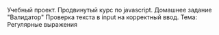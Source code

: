 Учебный проект.
Продвинутый курс по javascript.
Домашнее задание "Валидатор"
Проверка текста в input на корректный ввод.
Тема: Регулярные выражения